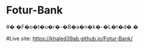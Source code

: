 # Fotur-Bank
#� �F�o�t�u�r�-�B�a�n�k�-�L�t�d�.�

#Live site: https://khaled39ab.github.io/Fotur-Bank/
